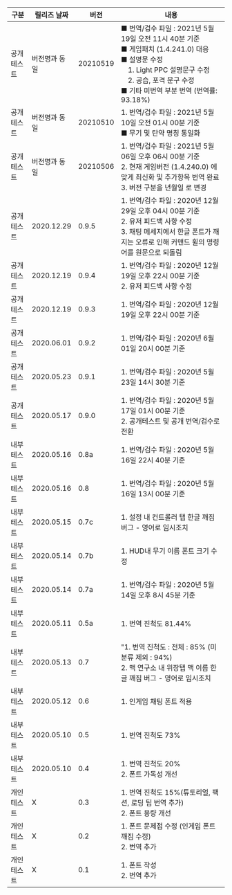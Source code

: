| 구분 | 릴리즈 날짜 | 버전 | 내용 |
|----|----|----|----|
|공개 테스트|버전명과 동일|20210519|■ 번역/검수 파일 : 2021년 5월 19일 오전 11시 40분 기준<br>■ 게임패치 (1.4.241.0) 대응<br>■ 설명문 수정<br>　1. Light PPC 설명문구 수정<br>　2. 공습, 포격 문구 수정<br>■ 기타 미번역 부분 번역 (번역률: 93.18%)|
|공개 테스트|버전명과 동일|20210510|1. 번역/검수 파일 : 2021년 5월 10일 오전 01시 00분 기준<br>■ 무기 및 탄약 명칭 통일화|
|공개 테스트|버전명과 동일|20210506|1. 번역/검수 파일 : 2021년 5월 06일 오후 06시 00분 기준<br>2. 현재 게임버전 (1.4.240.0) 에 맞게 최신화 및 추가항목 번역 완료<br>3. 버전 구분을 년월일 로 변경|
|공개 테스트|2020.12.29|0.9.5|1. 번역/검수 파일 : 2020년 12월 29일 오후 04시 00분 기준<br>2. 유저 피드백 사항 수정<br>3. 채팅 메세지에서 한글 폰트가 깨지는 오류로 인해 커맨드 휠의 명령어를 원문으로 되돌림|
|공개 테스트|2020.12.19|0.9.4|1. 번역/검수 파일 : 2020년 12월 19일 오후 22시 00분 기준<br>2. 유저 피드백 사항 수정|
|공개 테스트|2020.12.19|0.9.3|1. 번역/검수 파일 : 2020년 12월 19일 오후 22시 00분 기준|
|공개 테스트|2020.06.01|0.9.2|1. 번역/검수 파일 : 2020년 6월 01일 20시 00분 기준|
|공개 테스트|2020.05.23|0.9.1|1. 번역/검수 파일 : 2020년 5월 23일 14시 30분 기준|
|공개 테스트|2020.05.17|0.9.0|1. 번역/검수 파일 : 2020년 5월 17일 01시 00분 기준<br>2. 공개테스트 및 공개 번역/검수로 전환|
|내부 테스트|2020.05.16|0.8a|1. 번역/검수 파일 : 2020년 5월 16일 22시 40분 기준|
|내부 테스트|2020.05.16|0.8|1. 번역/검수 파일 : 2020년 5월 16일 13시 00분 기준|
|내부 테스트|2020.05.15|0.7c |1. 설정 내 컨트롤러 탭 한글 깨짐 버그 - 영어로 임시조치|
|내부 테스트|2020.05.14|0.7b|1. HUD내 무기 이름 폰트 크기 수정|
|내부 테스트|2020.05.14|0.7a|1. 번역/검수 파일 : 2020년 5월 14일 오후 8시 45분 기준|
|내부 테스트|2020.05.11|0.5a|1. 번역 진척도 81.44%|
|내부 테스트|2020.05.13|0.7|"1. 번역 진척도 : 전체 : 85% (미분류 제외 : 94%)<br>2. 맥 연구소 내 위장탭 맥 이름 한글 깨짐 버그 - 영어로 임시조치|
|내부 테스트|2020.05.12|0.6|1. 인게임 채팅 폰트 적용|
|내부 테스트|2020.05.10|0.5|1. 번역 진척도 73%|
|내부 테스트|2020.05.10|0.4|1. 번역 진척도 20%<br>2. 폰트 가독성 개선|
|개인 테스트|X|0.3|1. 번역 진척도 15%(튜토리얼, 팩션, 로딩 팁 번역 추가)<br>2. 폰트 용량 개선|
|개인 테스트|X|0.2|1. 폰트 문제점 수정 (인게임 폰트 깨짐 수정)<br>2. 번역 추가|
|개인 테스트|X|0.1|1. 폰트 작성<br>2. 번역 추가|
